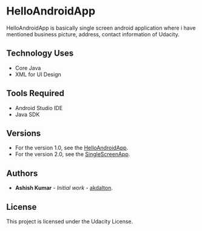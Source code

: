 # HelloAndroidApp
HelloAndroidApp is basically single screen android application where i have mentioned business picture, address, contact information of Udacity.

## Technology Uses 
* Core Java
* XML for UI Design

## Tools Required
* Android Studio IDE
* Java SDK

## Versions
* For the version 1.0, see the [HelloAndroidApp](https://github.com/akdalton/HelloAndroidApp).
* For the version 2.0, see the [SingleScreenApp](https://github.com/akdalton/SingleScreenApp).

## Authors
* **Ashish Kumar** - *Initial work* - [akdalton](https://github.com/akdalton).

## License
This project is licensed under the Udacity License.
